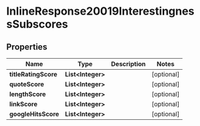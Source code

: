 

# InlineResponse20019InterestingnessSubscores

## Properties

Name | Type | Description | Notes
------------ | ------------- | ------------- | -------------
**titleRatingScore** | **List&lt;Integer&gt;** |  |  [optional]
**quoteScore** | **List&lt;Integer&gt;** |  |  [optional]
**lengthScore** | **List&lt;Integer&gt;** |  |  [optional]
**linkScore** | **List&lt;Integer&gt;** |  |  [optional]
**googleHitsScore** | **List&lt;Integer&gt;** |  |  [optional]





